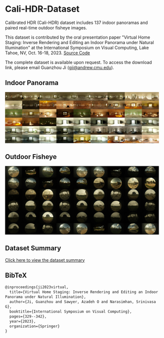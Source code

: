 # Cali-HDR-Dataset
Calibrated HDR (Cali-HDR) dataset includes 137 indoor panoramas and paired real-time outdoor fisheye images.

This dataset is contributed by the oral presentation paper "Virtual Home Staging: Inverse Rendering and Editing an Indoor Panorama under Natural Illumination" at the International Symposium on Visual Computing, Lake Tahoe, NV, Oct. 16-18, 2023. 
[Source Code](https://github.com/Gzhji/vs_natural_ill)

The complete dataset is available upon request. 
To access the download link, please email Guanzhou Ji (gji@andrew.cmu.edu). 

## Indoor Panorama
![Image Alt Text](scene.jpg)

## Outdoor Fisheye
![Image Alt Text](env.jpg)

## Dataset Summary
[Click here to view the dataset summary](Cali-HDR_data.pdf)


## BibTeX
```
@inproceedings{ji2023virtual,
  title={Virtual Home Staging: Inverse Rendering and Editing an Indoor Panorama under Natural Illumination},
  author={Ji, Guanzhou and Sawyer, Azadeh O and Narasimhan, Srinivasa G},
  booktitle={International Symposium on Visual Computing},
  pages={329--342},
  year={2023},
  organization={Springer}
}
```
